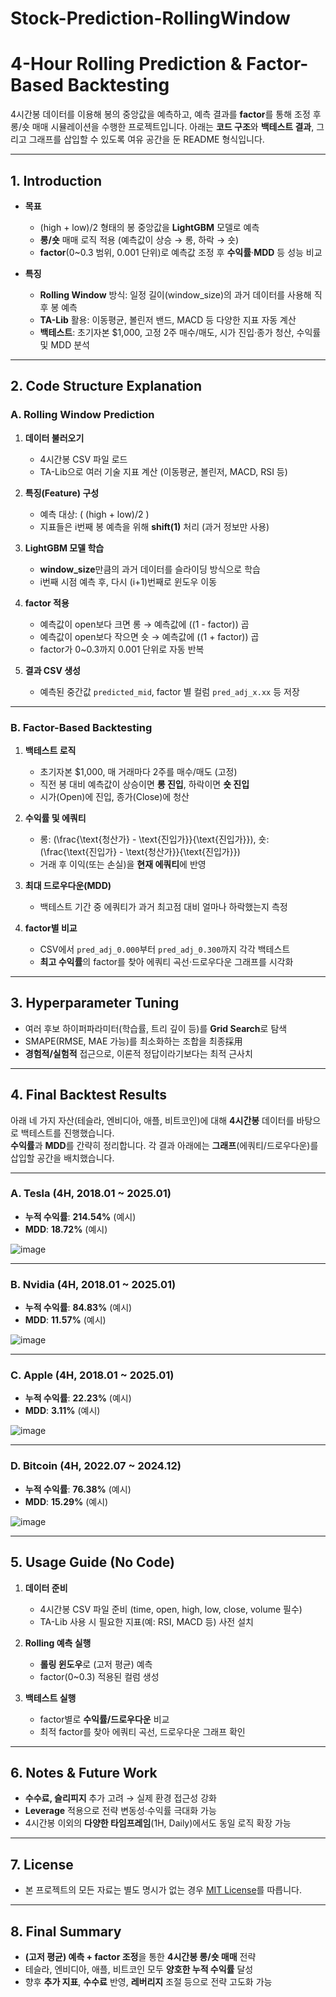 # Stock-Prediction-RollingWindow

# 4-Hour Rolling Prediction & Factor-Based Backtesting

4시간봉 데이터를 이용해 봉의 중앙값을 예측하고, 예측 결과를 **factor**를 통해 조정 후 롱/숏 매매 시뮬레이션을 수행한 프로젝트입니다. 아래는 **코드 구조**와 **백테스트 결과**, 그리고 그래프를 삽입할 수 있도록 여유 공간을 둔 README 형식입니다.

---

## 1. Introduction

- **목표**  
  - (high + low)/2 형태의 봉 중앙값을 **LightGBM** 모델로 예측
  - **롱/숏** 매매 로직 적용 (예측값이 상승 → 롱, 하락 → 숏)
  - **factor**(0~0.3 범위, 0.001 단위)로 예측값 조정 후 **수익률**·**MDD** 등 성능 비교

- **특징**  
  - **Rolling Window** 방식: 일정 길이(window_size)의 과거 데이터를 사용해 직후 봉 예측
  - **TA-Lib** 활용: 이동평균, 볼린저 밴드, MACD 등 다양한 지표 자동 계산
  - **백테스트**: 초기자본 \$1,000, 고정 2주 매수/매도, 시가 진입·종가 청산, 수익률 및 MDD 분석

---

## 2. Code Structure Explanation

### A. Rolling Window Prediction
1. **데이터 불러오기**  
   - 4시간봉 CSV 파일 로드  
   - TA-Lib으로 여러 기술 지표 계산 (이동평균, 볼린저, MACD, RSI 등)

2. **특징(Feature) 구성**  
   - 예측 대상: \( (high + low)/2 \)  
   - 지표들은 i번째 봉 예측을 위해 **shift(1)** 처리 (과거 정보만 사용)

3. **LightGBM 모델 학습**  
   - **window_size**만큼의 과거 데이터를 슬라이딩 방식으로 학습  
   - i번째 시점 예측 후, 다시 (i+1)번째로 윈도우 이동

4. **factor 적용**  
   - 예측값이 open보다 크면 롱 → 예측값에 \((1 - factor)\) 곱  
   - 예측값이 open보다 작으면 숏 → 예측값에 \((1 + factor)\) 곱  
   - factor가 0~0.3까지 0.001 단위로 자동 반복

5. **결과 CSV 생성**  
   - 예측된 중간값 `predicted_mid`, factor 별 컬럼 `pred_adj_x.xx` 등 저장

---

### B. Factor-Based Backtesting
1. **백테스트 로직**  
   - 초기자본 \$1,000, 매 거래마다 2주를 매수/매도 (고정)  
   - 직전 봉 대비 예측값이 상승이면 **롱 진입**, 하락이면 **숏 진입**  
   - 시가(Open)에 진입, 종가(Close)에 청산

2. **수익률 및 에쿼티**  
   - 롱: \(\frac{\text{청산가} - \text{진입가}}{\text{진입가}}\), 숏: \(\frac{\text{진입가} - \text{청산가}}{\text{진입가}}\)  
   - 거래 후 이익(또는 손실)을 **현재 에쿼티**에 반영

3. **최대 드로우다운(MDD)**  
   - 백테스트 기간 중 에쿼티가 과거 최고점 대비 얼마나 하락했는지 측정

4. **factor별 비교**  
   - CSV에서 `pred_adj_0.000`부터 `pred_adj_0.300`까지 각각 백테스트  
   - **최고 수익률**의 factor를 찾아 에쿼티 곡선·드로우다운 그래프를 시각화

---

## 3. Hyperparameter Tuning

- 여러 후보 하이퍼파라미터(학습률, 트리 깊이 등)를 **Grid Search**로 탐색
- SMAPE(RMSE, MAE 가능)를 최소화하는 조합을 최종採用
- **경험적/실험적** 접근으로, 이론적 정답이라기보다는 최적 근사치

---

## 4. Final Backtest Results

아래 네 가지 자산(테슬라, 엔비디아, 애플, 비트코인)에 대해 **4시간봉** 데이터를 바탕으로 백테스트를 진행했습니다.  
**수익률**과 **MDD**를 간략히 정리합니다. 각 결과 아래에는 **그래프**(에쿼티/드로우다운)를 삽입할 공간을 배치했습니다.

---

### A. Tesla (4H, 2018.01 ~ 2025.01)

- **누적 수익률**: **214.54%** (예시)  
- **MDD**: **18.72%** (예시)

![image](https://github.com/user-attachments/assets/466fdfe4-f5a1-4716-ab7e-abf6057c6cf5)



---

### B. Nvidia (4H, 2018.01 ~ 2025.01)

- **누적 수익률**: **84.83%** (예시)  
- **MDD**: **11.57%** (예시)

![image](https://github.com/user-attachments/assets/f543e7b8-45e2-4bdc-bd24-7f5c7a317323)


---

### C. Apple (4H, 2018.01 ~ 2025.01)

- **누적 수익률**: **22.23%** (예시)  
- **MDD**: **3.11%** (예시)

![image](https://github.com/user-attachments/assets/09909912-58d3-4943-ad2a-4945c082f7d4)


---

### D. Bitcoin (4H, 2022.07 ~ 2024.12)

- **누적 수익률**: **76.38%** (예시)  
- **MDD**: **15.29%** (예시)

![image](https://github.com/user-attachments/assets/7f61b178-1416-4a11-a8fa-4ac31cc90aed)


---

## 5. Usage Guide (No Code)

1. **데이터 준비**  
   - 4시간봉 CSV 파일 준비 (time, open, high, low, close, volume 필수)  
   - TA-Lib 사용 시 필요한 지표(예: RSI, MACD 등) 사전 설치

2. **Rolling 예측 실행**  
   - **롤링 윈도우**로 (고저 평균) 예측  
   - factor(0~0.3) 적용된 컬럼 생성

3. **백테스트 실행**  
   - factor별로 **수익률/드로우다운** 비교  
   - 최적 factor를 찾아 에쿼티 곡선, 드로우다운 그래프 확인

---

## 6. Notes & Future Work

- **수수료, 슬리피지** 추가 고려 → 실제 환경 접근성 강화
- **Leverage** 적용으로 전략 변동성·수익률 극대화 가능
- 4시간봉 이외의 **다양한 타임프레임**(1H, Daily)에서도 동일 로직 확장 가능

---

## 7. License

- 본 프로젝트의 모든 자료는 별도 명시가 없는 경우 [MIT License](https://opensource.org/licenses/MIT)를 따릅니다.

---

## 8. Final Summary

- **(고저 평균) 예측 + factor 조정**을 통한 **4시간봉 롱/숏 매매** 전략
- 테슬라, 엔비디아, 애플, 비트코인 모두 **양호한 누적 수익률** 달성
- 향후 **추가 지표**, **수수료** 반영, **레버리지** 조절 등으로 전략 고도화 가능





